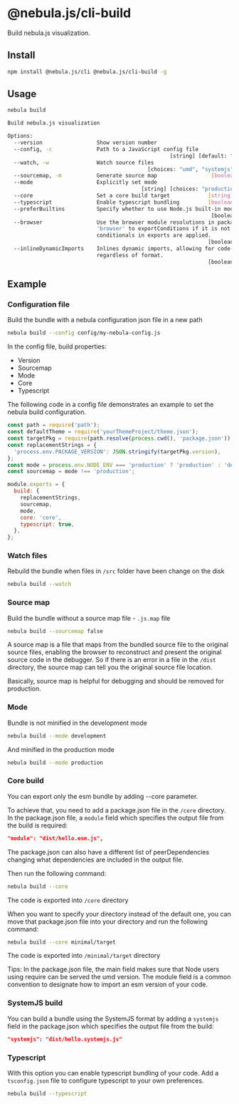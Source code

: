 # @nebula.js/cli-build

Build nebula.js visualization.

## Install

```sh
npm install @nebula.js/cli @nebula.js/cli-build -g
```

## Usage

```sh
nebula build

Build nebula.js visualization

Options:
  --version                 Show version number                                 [boolean]
  --config, -c              Path to a JavaScript config file
                                                   [string] [default: "nebula.config.js"]
  --watch, -w               Watch source files
                                            [choices: "umd", "systemjs"] [default: "umd"]
  --sourcemap, -m           Generate source map                 [boolean] [default: true]
  --mode                    Explicitly set mode
                                          [string] [choices: "production", "development"]
  --core                    Set a core build target            [string] [default: "core"]
  --typescript              Enable typescript bundling         [boolean] [default: false]
  --preferBuiltins          Specify whether to use Node.js built-in modules.
                                                                [boolean] [default: true]
  --browser                 Use the browser module resolutions in package.json and adds
                            'browser' to exportConditions if it is not present so browser
                            conditionals in exports are applied.  
                                                               [boolean] [default: false]
  --inlineDynamicImports    Inlines dynamic imports, allowing for code-splitting
                            regardless of format.
                                                               [boolean] [default: false]
```

## Example

### Configuration file

Build the bundle with a nebula configuration json file in a new path

```sh
nebula build --config config/my-nebula-config.js
```

In the config file, build properties:

- Version
- Sourcemap
- Mode
- Core
- Typescript

The following code in a config file demonstrates an example to set the nebula build configuration.

```js
const path = require('path');
const defaultTheme = require('yourThemeProject/theme.json');
const targetPkg = require(path.resolve(process.cwd(), 'package.json'));
const replacementStrings = {
  'process.env.PACKAGE_VERSION': JSON.stringify(targetPkg.version),
};
const mode = process.env.NODE_ENV === 'production' ? 'production' : 'development';
const sourcemap = mode !== 'production';

module.exports = {
  build: {
    replacementStrings,
    sourcemap,
    mode,
    core: 'core',
    typescript: true,
  },
};
```

### Watch files

Rebuild the bundle when files in `/src` folder have been change on the disk

```sh
nebula build --watch
```

### Source map

Build the bundle without a source map file - `.js.map` file

```sh
nebula build --sourcemap false
```

A source map is a file that maps from the bundled source file to the original
source files, enabling the browser to reconstruct and present the original source
code in the debugger. So if there is an error in a file in the `/dist` directory,
the source map can tell you the original source file location.

Basically, source map is helpful for debugging and should be removed for production.

### Mode

Bundle is not minified in the development mode

```sh
nebula build --mode development
```

And minified in the production mode

```sh
nebula build --mode production
```

### Core build

You can export only the esm bundle by adding --core parameter.

To achieve that, you need to add a package.json file in the `/core` directory.
In the package.json file, a `module` field which specifies the output file
from the build is required:

```json
"module": "dist/hello.esm.js",
```

The package.json can also have a different list of peerDependencies changing
what dependencies are included in the output file.

Then run the following command:

```sh
nebula build --core
```

The code is exported into `/core` directory

When you want to specify your directory instead of the default one, you can move
that package.json file into your directory and run the following command:

```sh
nebula build --core minimal/target
```

The code is exported into `/minimal/target` directory

Tips:
In the package.json file, the main field makes sure that Node users using require
can be served the umd version. The module field is a common convention to designate
how to import an esm version of your code.

### SystemJS build

You can build a bundle using the SystemJS format by adding a `systemjs` field in the
package.json which specifies the output file from the build:

```json
"systemjs": "dist/hello.systemjs.js"
```

### Typescript

With this option you can enable typescript bundling of your code. Add a `tsconfig.json`
file to configure typescript to your own preferences.

```sh
nebula build --typescript
```
